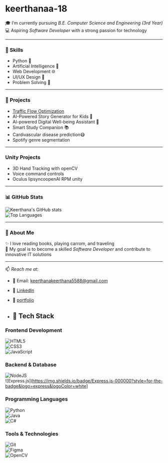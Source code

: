 # keerthanaa-18
🎓 I’m currently pursuing *B.E. Computer Science and Engineering (3rd Year)*  
💻 Aspiring *Software Developer* with a strong passion for technology  

---

### 🔧 Skills
- Python 🐍  
- Artificial Intelligence 🤖  
- Web Development 🌐  
- UI/UX Design 🎨  
- Problem Solving 🧩  

---

### 🚀 Projects
- [Traffic Flow Optimization](https://github.com/keerthanaa18/Traffic-flow-optimization)  
- AI-Powered Story Generator for Kids 📖  
- AI-powered Digital Well-being Assistant 🌱  
- Smart Study Companion 📚
- Cardivascular disease prediction😷
- Spotify genre segmentation
  
---
### Unity Projects
- 3D Hand Tracking with openCV
- Voice command controls
- Oculus lipsyncoopenAI RPM unity


---

### 📊 GitHub Stats
![Keerthana's GitHub stats](https://github-readme-stats.vercel.app/api?username=keerthanaa18&show_icons=true&theme=radical)  
![Top Languages](https://github-readme-stats.vercel.app/api/top-langs/?username=keerthanaa18&layout=compact&theme=radical)  

---

### 🌱 About Me
✨ I love reading books, playing carrom, and traveling  
🌟 My goal is to become a skilled *Software Developer* and contribute to innovative IT solutions  

---

📫 *Reach me at*:  
- 📧 Email: keerthanakeerthana5588@gmail.com
- 🔗 [LinkedIn](https://www.linkedin.com/in/keerthana-keerthana-476886323?utm_source=share&utm_campaign=share_via&utm_content=profile&utm_medium=android_app)
- 🔗 [portfolio](https://lovable.dev/projects/d045c0c5-2cb9-4e95-8528-a8644f74fd62)

- ## 🚀 Tech Stack

### Frontend Development  
![HTML5](https://img.shields.io/badge/HTML5-E34F26?style=for-the-badge&logo=html5&logoColor=white)  
![CSS3](https://img.shields.io/badge/CSS3-1572B6?style=for-the-badge&logo=css3&logoColor=white)  
![JavaScript](https://img.shields.io/badge/JavaScript-F7DF1E?style=for-the-badge&logo=javascript&logoColor=black)  


### Backend & Database  
![NodeJS](https://img.shields.io/badge/Node.js-43853D?style=for-the-badge&logo=node.js&logoColor=white)  
![Express.js](https://img.shields.io/badge/Express.js-000000?style=for-the-badge&logo=express&logoColor=white]

### Programming Languages  
![Python](https://img.shields.io/badge/Python-3776AB?style=for-the-badge&logo=python&logoColor=white)  
![Java](https://img.shields.io/badge/Java-ED8B00?style=for-the-badge&logo=java&logoColor=white)  
![C#](https://img.shields.io/badge/C%23-239120?style=for-the-badge&logo=c-sharp&logoColor=white)  

### Tools & Technologies  
![Git](https://img.shields.io/badge/Git-F05032?style=for-the-badge&logo=git&logoColor=white)  
![Figma](https://img.shields.io/badge/Figma-F24E1E?style=for-the-badge&logo=figma&logoColor=white)  
![OpenCV](https://img.shields.io/badge/OpenCV-5C3EE8?style=for-the-badge&logo=opencv&logoColor=white)
